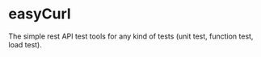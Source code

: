 # easyCurl
The simple rest API test tools for any kind of tests (unit test, function test, load test).
